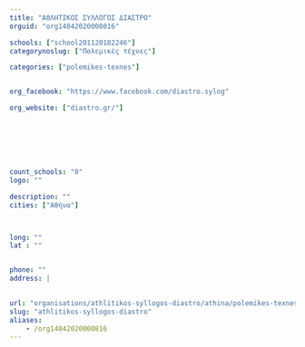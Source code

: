 ```yaml
---
title: "ΑΘΛΗΤΙΚΟΣ ΣΥΛΛΟΓΟΣ ΔΙΑΣΤΡΟ"
orguid: "org14042020000816"

schools: ["school201120182246"]
categorynoslug: ["Πολεμικές τέχνες"]

categories: ["polemikes-texnes"]


org_facebook: "https://www.facebook.com/diastro.sylog"

org_website: ["diastro.gr/"]







count_schools: "0"
logo: ""

description: ""
cities: ["Αθήνα"]



long: ""
lat : ""


phone: ""
address: |
    

url: "organisations/athlitikos-syllogos-diastro/athina/polemikes-texnes"
slug: "athlitikos-syllogos-diastro"
aliases:
    - /org14042020000816
---
```



